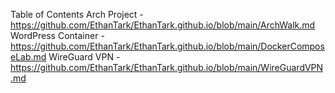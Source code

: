Table of Contents
Arch Project - https://github.com/EthanTark/EthanTark.github.io/blob/main/ArchWalk.md
WordPress Container - https://github.com/EthanTark/EthanTark.github.io/blob/main/DockerComposeLab.md
WireGuard VPN - https://github.com/EthanTark/EthanTark.github.io/blob/main/WireGuardVPN.md
